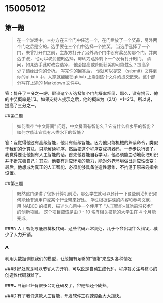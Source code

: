 # 15005012

## 第一题

> 在一个游戏中，主办方在三个门中任选一个，在门后放了一个奖品，另外两个门之后是空的。选手要在三个门中选择一个抽奖。 当选手选择了一个门，未曾打开门之前，主办方打开了另外两个门中没有奖品的那个门，并向选手说， 他可以改变他的选择，即转为选择剩下一个没有打开的门。 请问，如果选手此时改变选择， 他会提高或降低获奖的可能性么？提高多少？请给出你的分析。 写完你的回答后， 你就可以提交 （submit）文件到你的github 中，大家就能能在github 上看到这个文件的提交记录。这个部分写在上述的 Markdown 文件中。

 答：提升了三分之一吧。假设这个人选择每个门的概率相同，那么，没有提示，他的中奖概率是1/3。如果支持人提示之后，他的概率为（2/3）*1=2/3。所以说，提高了三分之一。

##第二题
>如何看待 “中文房间” 问题，中文房间有智能么？它有什么样水平的智能？如何才能让它具有人类水平的智能？

答：我觉得他没有高级智能，他只有低级智能。因为他只能机械的解读命令，类似于我们的计算机，只能解读程序，然后把这个程序变成机器码，一步步执行罢了。我觉得要让他拥有人工智能的话，首先他要能自我学习，他必须能主动地获取知识并不断完善自己；其次，他要有适应环境的能力，能对外界环境做出适应性改变；最后，他想成为真正的人工智能，必须能够具备创造性思维，不拘泥于原来的指令设置。

##第三题
>既然这门课讲了很多计算机前沿，那么学生就可以预计一下这些前沿知识如何能给普通用户或某个行业带来好处。 学生根据讲课的内容和参考文献，用 NABCD 的模板，描述你心目中一个使用了 “人工智能+其他前沿技术” 的创新项目。 这个项目应该是由 7 - 10 名有相关技能的大学生在 4 个月能完成。

###N
人工智能写底层模板代码。这些代码非常规范，几乎不会出现什么错误，减少了人力开销。
### A

利用大数据训练我们的模型，让他拥有足够的“智能”来应对各种情况

###B
好处就是可以节省人力开销，可以说是自动生成代码，程序猿关注与核心的创造性代码就好了。

###C
目前已经有很多公司在研发了，但是都还不成熟。

###D
有了我们这款人工智能，开发软件工程速度会大大加快。